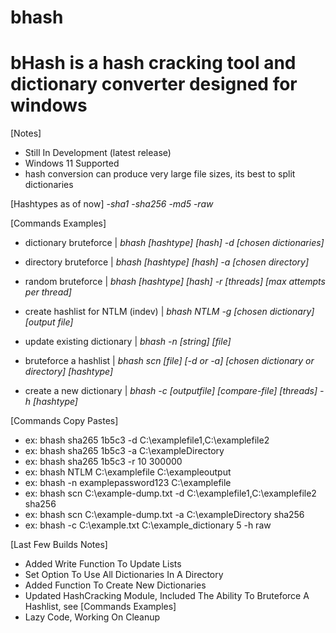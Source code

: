 # bhash

bHash is a hash cracking tool and dictionary converter designed for windows
===========================================================================


[Notes]
- Still In Development (latest release)
- Windows 11 Supported
- hash conversion can produce very large file sizes, its best to split dictionaries


[Hashtypes as of now]
-*sha1*
-*sha256*
-*md5*
-*raw*


[Commands Examples]
- dictionary bruteforce | *bhash [hashtype] [hash] -d [chosen dictionaries]*

- directory bruteforce | *bhash [hashtype] [hash] -a [chosen directory]*

- random bruteforce | *bhash [hashtype] [hash] -r [threads] [max attempts per thread]*

- create hashlist for NTLM (indev) | *bhash NTLM -g [chosen dictionary] [output file]*
 
- update existing dictionary | *bhash -n [string] [file]*

- bruteforce a hashlist | *bhash scn [file] [-d or -a] [chosen dictionary or directory] [hashtype]*

- create a new dictionary | *bhash -c [outputfile] [compare-file] [threads] -h [hashtype]*


[Commands Copy Pastes]
- ex: bhash sha265 1b5c3 -d C:\examplefile1,C:\examplefile2
- ex: bhash sha265 1b5c3 -a C:\exampleDirectory
- ex: bhash sha265 1b5c3 -r 10 300000
- ex: bhash NTLM C:\examplefile C:\exampleoutput
- ex: bhash -n examplepassword123 C:\examplefile
- ex: bhash scn C:\example-dump.txt -d C:\examplefile1,C:\examplefile2 sha256
- ex: bhash scn C:\example-dump.txt -a C:\exampleDirectory sha256
- ex: bhash -c C:\example.txt C:\example_dictionary 5 -h raw


[Last Few Builds Notes]
- Added Write Function To Update Lists
- Set Option To Use All Dictionaries In A Directory
- Added Function To Create New Dictionaries
- Updated HashCracking Module, Included The Ability To Bruteforce A Hashlist, see [Commands Examples]
- Lazy Code, Working On Cleanup
